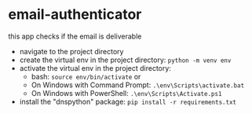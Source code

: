 # email-authenticator

this app checks if the email is deliverable

- navigate to the project directory
- create the virtual env in the project directory: `python -m venv env`
- activate the virtual env in the project directory:
  - bash: `source env/bin/activate` or
  - On Windows with Command Prompt: `.\env\Scripts\activate.bat`
  - On Windows with PowerShell: `.\env\Scripts\Activate.ps1`
- install the "dnspython" package: `pip install -r requirements.txt`
